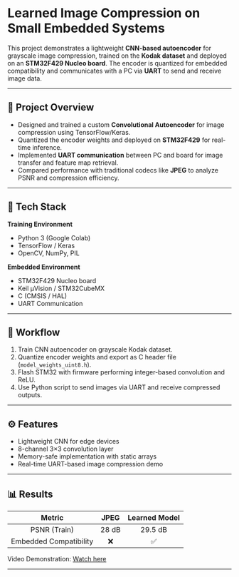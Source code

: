 # Learned Image Compression on Small Embedded Systems

This project demonstrates a lightweight **CNN-based autoencoder** for grayscale image compression, trained on the **Kodak dataset** and deployed on an **STM32F429 Nucleo board**. The encoder is quantized for embedded compatibility and communicates with a PC via **UART** to send and receive image data.

---

## 🚀 Project Overview
- Designed and trained a custom **Convolutional Autoencoder** for image compression using TensorFlow/Keras.  
- Quantized the encoder weights and deployed on **STM32F429** for real-time inference.  
- Implemented **UART communication** between PC and board for image transfer and feature map retrieval.  
- Compared performance with traditional codecs like **JPEG** to analyze PSNR and compression efficiency.

---

## 🧠 Tech Stack
**Training Environment**
- Python 3 (Google Colab)
- TensorFlow / Keras
- OpenCV, NumPy, PIL

**Embedded Environment**
- STM32F429 Nucleo board  
- Keil µVision / STM32CubeMX  
- C (CMSIS / HAL)  
- UART Communication  

---

## 📂 Workflow
1. Train CNN autoencoder on grayscale Kodak dataset.  
2. Quantize encoder weights and export as C header file (`model_weights_uint8.h`).  
3. Flash STM32 with firmware performing integer-based convolution and ReLU.  
4. Use Python script to send images via UART and receive compressed outputs.  

---

## ⚙️ Features
- Lightweight CNN for edge devices  
- 8-channel 3×3 convolution layer  
- Memory-safe implementation with static arrays  
- Real-time UART-based image compression demo  

---

## 📊 Results
| Metric | JPEG | Learned Model |
|:-------:|:----:|:--------------:|
| PSNR (Train) | 28 dB | 29.5 dB |
| Embedded Compatibility | ❌ | ✅ |

Video Demonstration: [Watch here](https://drive.google.com/file/d/1dHzqYmoQtIToiTPBDWoxY2NuBoUDeNFw/view?usp=sharing)

---
